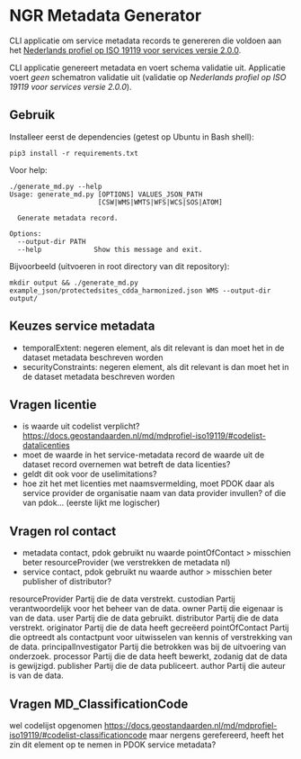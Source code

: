 # NGR Metadata Generator

CLI applicatie om service metadata records te genereren die voldoen aan het [Nederlands profiel op ISO 19119 voor services versie 2.0.0](https://docs.geostandaarden.nl/md/mdprofiel-iso19119/).

CLI applicatie genereert metadata en voert schema validatie uit. Applicatie voert *geen* schematron validatie uit (validatie op *Nederlands profiel op ISO 19119 voor services versie 2.0.0*). 

## Gebruik

Installeer eerst de dependencies (getest op Ubuntu in Bash shell):

```
pip3 install -r requirements.txt
```

Voor help:

```
./generate_md.py --help
Usage: generate_md.py [OPTIONS] VALUES_JSON_PATH
                      [CSW|WMS|WMTS|WFS|WCS|SOS|ATOM]

  Generate metadata record.

Options:
  --output-dir PATH
  --help             Show this message and exit.
```

Bijvoorbeeld (uitvoeren in root directory van dit repository):

```
mkdir output && ./generate_md.py example_json/protectedsites_cdda_harmonized.json WMS --output-dir output/
```



## Keuzes service metadata

- temporalExtent: negeren  element, als dit relevant is dan moet het in de dataset metadata beschreven worden
- securityConstraints: negeren element, als dit relevant is dan moet het in de dataset metadata beschreven worden


## Vragen licentie

- is waarde uit codelist verplicht? https://docs.geostandaarden.nl/md/mdprofiel-iso19119/#codelist-datalicenties
- moet de waarde in het service-metadata record de waarde uit de dataset record overnemen wat betreft de data licenties?
- geldt dit ook voor de uselimitations?
- hoe zit het met licenties met naamsvermelding, moet PDOK daar als service provider de organisatie naam van data provider invullen? of die van pdok... (eerste lijkt me logischer)

## Vragen rol contact

- metadata contact, pdok gebruikt nu waarde pointOfContact > misschien beter resourceProvider (we verstrekken de metadata nl)
- service contact, pdok gebruikt nu waarde author > misschien beter publisher of distributor?

resourceProvider 	Partij die de data verstrekt.
custodian 	Partij verantwoordelijk voor het beheer van de data.
owner 	Partij die eigenaar is van de data.
user 	Partij die de data gebruikt.
distributor 	Partij die de data verstrekt.
originator 	Partij die de data heeft gecreëerd
pointOfContact 	Partij die optreedt als contactpunt voor uitwisselen van kennis of verstrekking van de data.
principalInvestigator 	Partij die betrokken was bij de uitvoering van onderzoek.
processor 	Partij die de data heeft bewerkt, zodanig dat de data is gewijzigd.
publisher 	Partij die de data publiceert.
author 	Partij die auteur is van de data.


## Vragen MD_ClassificationCode 

wel codelijst opgenomen https://docs.geostandaarden.nl/md/mdprofiel-iso19119/#codelist-classificationcode maar nergens gerefereerd, heeft het zin dit element op te nemen in PDOK service metadata?